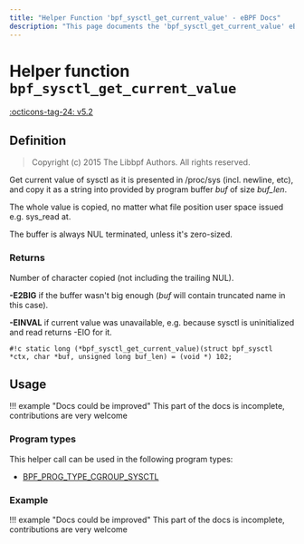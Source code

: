 ```yaml
---
title: "Helper Function 'bpf_sysctl_get_current_value' - eBPF Docs"
description: "This page documents the 'bpf_sysctl_get_current_value' eBPF helper function, including its defintion, usage, program types that can use it, and examples."
---
```

# Helper function `bpf_sysctl_get_current_value`

<!-- [FEATURE_TAG](bpf_sysctl_get_current_value) -->
[:octicons-tag-24: v5.2](https://github.com/torvalds/linux/commit/1d11b3016cec4ed9770b98e82a61708c8f4926e7)
<!-- [/FEATURE_TAG] -->

## Definition

> Copyright (c) 2015 The Libbpf Authors. All rights reserved.


<!-- [HELPER_FUNC_DEF] -->
Get current value of sysctl as it is presented in /proc/sys (incl. newline, etc), and copy it as a string into provided by program buffer _buf_ of size _buf_len_.

The whole value is copied, no matter what file position user space issued e.g. sys_read at.

The buffer is always NUL terminated, unless it's zero-sized.

### Returns

Number of character copied (not including the trailing NUL).

**-E2BIG** if the buffer wasn't big enough (_buf_ will contain truncated name in this case).

**-EINVAL** if current value was unavailable, e.g. because sysctl is uninitialized and read returns -EIO for it.

`#!c static long (*bpf_sysctl_get_current_value)(struct bpf_sysctl *ctx, char *buf, unsigned long buf_len) = (void *) 102;`
<!-- [/HELPER_FUNC_DEF] -->

## Usage

!!! example "Docs could be improved"
    This part of the docs is incomplete, contributions are very welcome

### Program types

This helper call can be used in the following program types:

<!-- DO NOT EDIT MANUALLY -->
<!-- [HELPER_FUNC_PROG_REF] -->
 * [BPF_PROG_TYPE_CGROUP_SYSCTL](../program-type/BPF_PROG_TYPE_CGROUP_SYSCTL.md)
<!-- [/HELPER_FUNC_PROG_REF] -->

### Example

!!! example "Docs could be improved"
    This part of the docs is incomplete, contributions are very welcome
